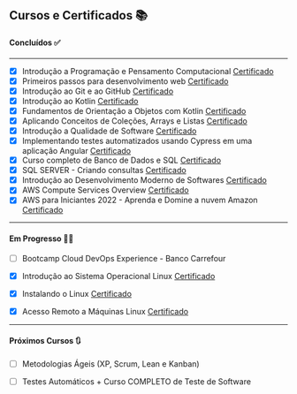 ## Cursos e Certificados :books:

#### **Concluídos** :white_check_mark:

------

- [x] Introdução a Programação e Pensamento Computacional [Certificado](https://github.com/thauamoreira/Estudos-e-Certificados/blob/master/Certificados/Introdu%C3%A7%C3%A3o%20%C3%A0%20Programa%C3%A7%C3%A3o%20e%20Pensamento%20computacional.pdf)
- [x] Primeiros passos para desenvolvimento web [Certificado](https://github.com/thauamoreira/Estudos-e-Certificados/blob/master/Certificados/Primeiros%20passos%20para%20desenvolvimento%20web.pdf)
- [x] Introdução ao Git e ao GitHub [Certificado](https://github.com/thauamoreira/Estudos-e-Certificados/blob/master/Certificados/Introdu%C3%A7%C3%A3o%20ao%20Git%20e%20GitHub.pdf)
- [x] Introdução ao Kotlin [Certificado](https://github.com/thauamoreira/Estudos-e-Certificados/blob/master/Certificados/Introdu%C3%A7%C3%A3o%20ao%20Kotlin.pdf)
- [x] Fundamentos de Orientação a Objetos com Kotlin [Certificado](https://github.com/thauamoreira/Estudos-e-Certificados/blob/master/Certificados/Fundamentos%20de%20Orienta%C3%A7%C3%A3o%20a%20Objetos%20com%20Kotlin.pdf)
- [x] Aplicando Conceitos de Coleções, Arrays e Listas [Certificado](https://github.com/thauamoreira/Estudos-e-Certificados/blob/master/Certificados/Aplicando%20Conceitos%20de%20Cole%C3%A7%C3%B5es%20Arrays%20e%20Listas.pdf)
- [x] Introdução a Qualidade de Software [Certificado](https://github.com/thauamoreira/Estudos-e-Certificados/blob/master/Certificados/Introdu%C3%A7%C3%A3o%20a%20Qualidade%20de%20Software.pdf)
- [x] Implementando testes automatizados usando Cypress em uma aplicação Angular [Certificado](https://github.com/thauamoreira/Estudos-e-Certificados/blob/master/Certificados/Implementando%20testes%20automatizados%20usando%20Cypress%20em%20uma%20aplica%C3%A7%C3%A3o%20Angular%20.pdf)
- [x] Curso completo de Banco de Dados e SQL [Certificado](https://github.com/thauamoreira/Estudos-e-Certificados/blob/master/Certificados/Curso%20completo%20de%20Banco%20de%20Dados%20e%20SQL.pdf)
- [x] SQL SERVER - Criando consultas [Certificado](https://github.com/thauamoreira/Estudos-e-Certificados/blob/master/Certificados/SQL%20Server%20-%20Criando%20suas%20primeiras%20consultas.pdf)
- [x] Introdução ao Desenvolvimento Moderno de Softwares [Certificado](https://github.com/thauamoreira/Estudos-e-Certificados/blob/master/Certificados/Introdu%C3%A7%C3%A3o%20ao%20Desenvolvimento%20Moderno%20de%20Softwares.pdf)
- [x] AWS Compute Services Overview [Certificado](https://github.com/thauamoreira/Estudos-e-Certificados/blob/master/Certificados/AWS%20Compute%20Services%20Overview.pdf)
- [x] AWS para Iniciantes 2022 - Aprenda e Domine a nuvem Amazon [Certificado](https://github.com/thauamoreira/Estudos-e-Certificados/blob/master/Certificados/AWS%20para%20Iniciantes%202022%20-%20Aprenda%20e%20Domine%20a%20nuvem%20Amazon.pdf)

------

#### **Em Progresso** 🧑‍💻

- [ ] Bootcamp Cloud DevOps Experience - Banco Carrefour

- [x] Introdução ao Sistema Operacional Linux [Certificado]()
- [x] Instalando o Linux [Certificado]()
- [x] Acesso Remoto a Máquinas Linux [Certificado]()

------

#### **Próximos Cursos** :arrows_clockwise:

- [ ] Metodologias Ágeis (XP, Scrum, Lean e Kanban) 

- [ ] Testes Automáticos + Curso COMPLETO de Teste de Software 
